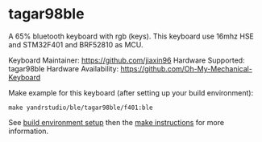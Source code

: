 tagar98ble
===

A 65% bluetooth keyboard with rgb (keys).
This keyboard use 16mhz HSE and STM32F401 and BRF52810 as MCU.

Keyboard Maintainer: https://github.com/jiaxin96
Hardware Supported: tagar98ble
Hardware Availability: https://github.com/Oh-My-Mechanical-Keyboard 

Make example for this keyboard (after setting up your build environment):

    make yandrstudio/ble/tagar98ble/f401:ble

See [build environment setup](https://docs.qmk.fm/#/getting_started_build_tools) then the [make instructions](https://docs.qmk.fm/#/getting_started_make_guide) for more information.

